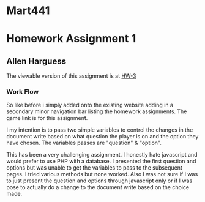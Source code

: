 # Mart441
# Homework Assignment 1
## Allen Harguess

The viewable version of this assignment is at [HW-3](https://allenharguess701.github.io/Mart441/HW-3/)

### Work Flow
So like before i simply added onto the existing website adding in a secondary minor navigation bar listing the homework assignments. The game link is for this assignment.

I my intention is to pass two simple variables to control the changes in the document write based on what question the player is on and the option they have chosen. The variables passes are "question" & "option".

This has been a very challenging assignment. I honestly hate javascript and would prefer to use PHP with a database. I presented the first question and options but was unable to get the variables to pass to the subsequent pages. I tried various methods but none worked. Also I was not sure if I was to just present the question and options through javascript only or if I was pose to actually do a change to the document write based on the choice made.
